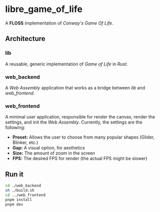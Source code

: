 # libre_game_of_life

A **FLOSS** implementation of _Conway's Game Of Life_.

## Architecture

### lib

A reusable, generic implementation of _Game of Life_ in _Rust_.

### web_backend

A _Web Assembly_ application that works as a bridge between _lib_ and _web_frontend_.

### web_frontend

A minimal user application, responsible for render the canvas, render the settings, and init the _Web Assembly_. Currently, the settings are the following:

- **Preset:** Allows the user to choose from many popular shapes (Glider, Blinker, etc.) 
- **Gap:** A visual option, for aesthetics
- **Size:** The amount of zoom in the screen
- **FPS:** The desired FPS for render (the actual FPS might be slower)

## Run it

```sh
cd ./web_backend
sh ./build.sh
cd ../web_frontend
pnpm install
pnpm dev
```
